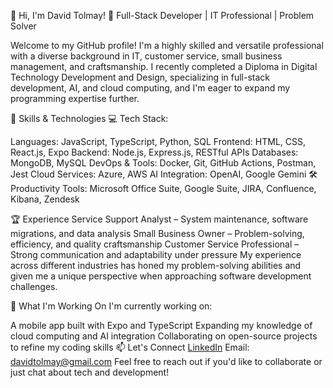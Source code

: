 👋 Hi, I'm David Tolmay!
🎯 Full-Stack Developer | IT Professional | Problem Solver

Welcome to my GitHub profile! I'm a highly skilled and versatile professional with a diverse background in IT, customer service, small business management, and craftsmanship. I recently completed a Diploma in Digital Technology Development and Design, specializing in full-stack development, AI, and cloud computing, and I'm eager to expand my programming expertise further.

🚀 Skills & Technologies
💻 Tech Stack:

Languages: JavaScript, TypeScript, Python, SQL
Frontend: HTML, CSS, React.js, Expo
Backend: Node.js, Express.js, RESTful APIs
Databases: MongoDB, MySQL
DevOps & Tools: Docker, Git, GitHub Actions, Postman, Jest
Cloud Services: Azure, AWS
AI Integration: OpenAI, Google Gemini
🛠 Productivity Tools:
Microsoft Office Suite, Google Suite, JIRA, Confluence, Kibana, Zendesk

🏆 Experience
Service Support Analyst – System maintenance, software migrations, and data analysis
Small Business Owner – Problem-solving, efficiency, and quality craftsmanship
Customer Service Professional – Strong communication and adaptability under pressure
My experience across different industries has honed my problem-solving abilities and given me a unique perspective when approaching software development challenges.

🎯 What I'm Working On
I'm currently working on:

A mobile app built with Expo and TypeScript
Expanding my knowledge of cloud computing and AI integration
Collaborating on open-source projects to refine my coding skills
📫 Let's Connect
[LinkedIn](https://www.linkedin.com/in/david-tolmay)
Email: davidtolmay@gmail.com
Feel free to reach out if you'd like to collaborate or just chat about tech and development!

